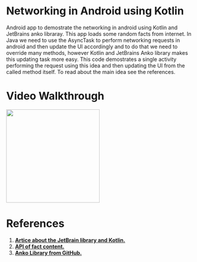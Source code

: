 # Networking in Android using Kotlin

Android app to demostrate the networking in android using Kotlin and JetBrains anko libraray. This app loads some random facts from internet.
In Java we need to use the AsyncTask to perform networking requests in android and then update the UI accordingly and to do that we need to override many methods, however Kotlin and JetBrains Anko library makes this updating task more easy. This code demostrates a single activity performing the request using this idea and then updating the UI from the called method itself. To read about the main idea see the references.


# Video Walkthrough
<img src = "https://raw.githubusercontent.com/manugond/Kotlin-Netowrking-Android/master/ScreenGif.gif" width="250">

# References
  1. [**Artice about the JetBrain library and Kotlin.**](https://medium.com/coding-blocks/making-asynctask-obsolete-with-kotlin-5fe1d944d69)<br>
  2. [**API of fact content.**](https://www.programmableweb.com/api/geek-joke)<br>
  3. [**Anko Library from GitHub.**](https://github.com/Kotlin/anko)<br>
